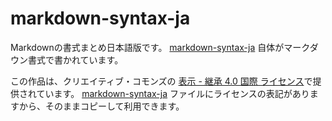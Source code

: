 # markdown-syntax-ja

Markdownの書式まとめ日本語版です。 [markdown-syntax-ja][1] 自体がマークダウン書式で書かれています。

この作品は、クリエイティブ・コモンズの [表示 - 継承 4.0 国際 ライセンス][2]で提供されています。 [markdown-syntax-ja][1] ファイルにライセンスの表記がありますから、そのままコピーして利用できます。

[1]: https://github.com/tybd37kr/markdown-syntax-ja/blob/master/markdown-syntax-ja.md
[2]: http://creativecommons.org/licenses/by-sa/4.0/

